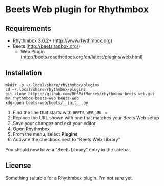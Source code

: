 # Beets Web plugin for Rhythmbox

## Requirements

* Rhythmbox 3.0.2+ (http://www.rhythmbox.org)
* Beets (http://beets.radbox.org/)
  * Web Plugin (http://beets.readthedocs.org/en/latest/plugins/web.html)

## Installation

    mkdir -p ~/.local/share/rhythmbox/plugins
    cd ~/.local/share/rhythmbox/plugins
    git clone https://github.com/BHSPitMonkey/rhythmbox-beets-web.git
    mv rhythmbox-beets-web beets-web
    xdg-open beets-web/beets/__init__.py

1. Find the line that starts with `BEETS_WEB_URL =`
2. Replace the URL shown with one that matches your Beets Web setup
3. Save your changes and exit your editor
4. Open Rhythmbox
5. From the menu, select **Plugins**
6. Activate the checkbox next to "Beets Web Library"

You should now have a "Beets Library" entry in the sidebar.

## License

Something suitable for a Rhythmbox plugin. I'm not sure yet.
